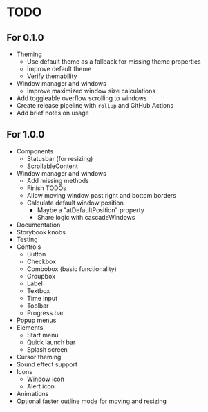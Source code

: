 # TODO

## For 0.1.0

* Theming
  * Use default theme as a fallback for missing theme properties
  * Improve default theme
  * Verify themability
* Window manager and windows
  * Improve maximized window size calculations
* Add toggleable overflow scrolling to windows
* Create release pipeline with `rollup` and GitHub Actions
* Add brief notes on usage

## For 1.0.0

* Components
  * Statusbar (for resizing)
  * ScrollableContent
* Window manager and windows
  * Add missing methods
  * Finish TODOs
  * Allow moving window past right and bottom borders
  * Calculate default window position
    * Maybe a "atDefaultPosition" property
    * Share logic with cascadeWindows
* Documentation
* Storybook knobs
* Testing
* Controls
  * Button
  * Checkbox
  * Combobox (basic functionality)
  * Groupbox
  * Label
  * Textbox
  * Time input
  * Toolbar
  * Progress bar
* Popup menus
* Elements
  * Start menu
  * Quick launch bar
  * Splash screen
* Cursor theming
* Sound effect support
* Icons
  * Window icon
  * Alert icon
* Animations
* Optional faster outline mode for moving and resizing
